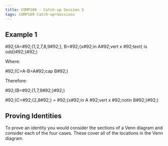 ```yaml
---
title: COMP109 - Catch-up Session 5
tags: COMP109 Catch-up+Sessions
---
```

## Example 1
\#92;(A=\#92;{1,2,7,8,9\#92;}, B=\#92;{x\#92;in A\#92;vert x \#92;text{ is odd}\#92;}\#92;)

Where:

\#92;(C=A-B=A\#92;cap B\#92;)

Therefore:

\#92;(B=\#92;{1,7,9\#92;}\#92;)

\#92;(C=\#92;{2,8\#92;} = \#92;{x\#92;in A \#92;vert x \#92;notin B\#92;}\#92;)

## Proving Identities
To prove an identity you would consider the sections of a Venn diagram and consider each of the four cases. These cover all of the locations in the Venn diagram.
